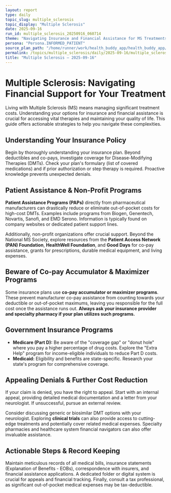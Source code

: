 ```yaml
---
layout: report
type: daily
topic_slug: multiple_sclerosis
topic_display: "Multiple Sclerosis"
date: 2025-09-16
run_id: multiple_sclerosis_20250916_060714
theme: "Navigating Insurance and Financial Assistance for MS Treatments"
persona: "Persona.INFORMED_PATIENT"
source_plan_path: "/home/runner/work/health_buddy_app/health_buddy_app/.results/multiple_sclerosis/weekly_plan/2025-09-15/plan.json"
permalink: /topics/multiple_sclerosis/daily/2025-09-16/multiple_sclerosis_20250916_060714/
title: "Multiple Sclerosis — 2025-09-16"
---
```


# Multiple Sclerosis: Navigating Financial Support for Your Treatment

Living with Multiple Sclerosis (MS) means managing significant treatment costs. Understanding your options for insurance and financial assistance is crucial for accessing vital therapies and maintaining your quality of life. This guide offers actionable strategies to help you navigate these complexities.

## Understanding Your Insurance Policy
Begin by thoroughly understanding your insurance plan. Beyond deductibles and co-pays, investigate coverage for Disease-Modifying Therapies (DMTs). Check your plan's formulary (list of covered medications) and if prior authorization or step therapy is required. Proactive knowledge prevents unexpected denials.

## Patient Assistance & Non-Profit Programs
**Patient Assistance Programs (PAPs)** directly from pharmaceutical manufacturers can drastically reduce or eliminate out-of-pocket costs for high-cost DMTs. Examples include programs from Biogen, Genentech, Novartis, Sanofi, and EMD Serono. Information is typically found on company websites or dedicated patient support lines.

Additionally, non-profit organizations offer crucial support. Beyond the National MS Society, explore resources from the **Patient Access Network (PAN) Foundation**, **HealthWell Foundation**, and **Good Days** for co-pay assistance, grants for prescriptions, durable medical equipment, and living expenses.

## Beware of Co-pay Accumulator & Maximizer Programs
Some insurance plans use **co-pay accumulator or maximizer programs**. These prevent manufacturer co-pay assistance from counting towards your deductible or out-of-pocket maximums, leaving you responsible for the full cost once the assistance runs out. **Always ask your insurance provider and specialty pharmacy if your plan utilizes such programs.**

## Government Insurance Programs
*   **Medicare (Part D):** Be aware of the "coverage gap" or "donut hole" where you pay a higher percentage of drug costs. Explore the "Extra Help" program for income-eligible individuals to reduce Part D costs.
*   **Medicaid:** Eligibility and benefits are state-specific. Research your state's program for comprehensive coverage.

## Appealing Denials & Further Cost Reduction
If your claim is denied, you have the right to appeal. Start with an internal appeal, providing detailed medical documentation and a letter from your neurologist. If unsuccessful, pursue an external review.

Consider discussing generic or biosimilar DMT options with your neurologist. Exploring **clinical trials** can also provide access to cutting-edge treatments and potentially cover related medical expenses. Specialty pharmacies and healthcare system financial navigators can also offer invaluable assistance.

## Actionable Steps & Record Keeping
Maintain meticulous records of all medical bills, insurance statements (Explanation of Benefits - EOBs), correspondence with insurers, and financial assistance applications. A dedicated folder or digital system is crucial for appeals and financial tracking. Finally, consult a tax professional, as significant out-of-pocket medical expenses may be tax-deductible.
